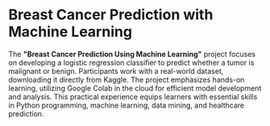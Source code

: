 # Breast Cancer Prediction with Machine Learning

The **"Breast Cancer Prediction Using Machine Learning"** project focuses on developing a logistic regression classifier to predict whether a tumor is malignant or benign. Participants work with a real-world dataset, downloading it directly from Kaggle. The project emphasizes hands-on learning, utilizing Google Colab in the cloud for efficient model development and analysis. This practical experience equips learners with essential skills in Python programming, machine learning, data mining, and healthcare prediction.
